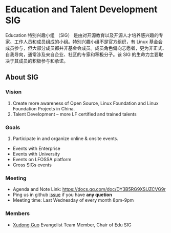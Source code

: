 # Education and Talent Development SIG

Education 特别兴趣小组 （SIG） 是由对开源教育以及开源人才培养感兴趣的专家、工作人员和成员组成的小组。特别兴趣小组不是官方组织，有 Linux 基金会成员参与，但大部分成员都并非基金会成员。成员角色偏向志愿者，更为非正式、自我导向，通常涉及来自企业、社区的专家和积极分子。该 SIG 的生命力主要取决于其成员的积极参与和承诺。

## About SIG

### Vision

1. Create more awareness of Open Source, Linux Foundation and Linux Foundation Projects in China.
2. Talent Development – more LF certified and trained talents

### Goals
1. Participate in and organize online & onsite events.
  - Events with Enterprise
  - Events with University
  - Events on LFOSSA platform
  - Cross SIGs events

### Meeting

- Agenda and Note Link: https://docs.qq.com/doc/DY3B5RG9XSUZCVG9r
- Ping us in github [issue](https://github.com/lfapac-open-source-evangelist/education-and-talent-development-sig/issues/new) if you have **any quetion**
- Meeting time: Last Wednesday of every month 8pm-9pm

### Members

- [Xudong Guo](https://github.com/sunny0826) Evangelist Team Member, Chair of Edu SIG
